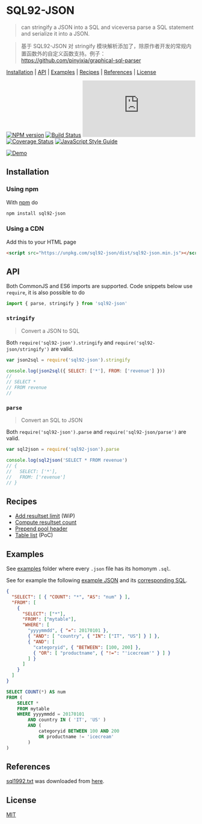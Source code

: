 # SQL92-JSON

> can stringify a JSON into a SQL and viceversa parse a SQL statement and serialize it into a JSON.

> 基于 SQL92-JSON 对 stringify 模块解析添加了，除原作者开发的常规内置函数外的自定义函数支持。例子：https://github.com/pinyixia/graphical-sql-parser

[Installation](#installation) |
[API](#api) |
[Examples](#examples) |
[Recipes](#recipes) |
[References](#references) |
[License](#license)

[![NPM version](https://badge.fury.io/js/sql92-json.svg)](http://badge.fury.io/js/sql92-json)
[![Build Status](https://travis-ci.org/fibo/SQL92-JSON.svg?branch=master)](https://travis-ci.org/fibo/SQL92-JSON?branch=master)
[![Badge size](https://badge-size.herokuapp.com/fibo/sql92-json/master/dist/sql92-json.min.js)](https://github.com/fibo/sql92-json/blob/master/dist/sql92-json.min.js)
[![Coverage Status](https://coveralls.io/repos/fibo/SQL92-JSON/badge.svg?branch=master)](https://coveralls.io/r/fibo/SQL92-JSON?branch=master)
[![JavaScript Style Guide](https://img.shields.io/badge/code_style-standard-brightgreen.svg)](https://standardjs.com)

[![Demo](//g14n.info/SQL92-JSON/demo.png)](//g14n.info/SQL92-JSON/demo)

## Installation

### Using npm

With [npm](https://npmjs.org/) do

```bash
npm install sql92-json
```

### Using a CDN

Add this to your HTML page

```html
<script src="https://unpkg.com/sql92-json/dist/sql92-json.min.js"></script>
```

## API

Both CommonJS and ES6 imports are supported. Code snippets below use
`require`, it is also possible to do

```javascript
import { parse, stringify } from 'sql92-json'
```

### `stringify`

> Convert a JSON to SQL

Both `require('sql92-json').stringify` and `require('sql92-json/stringify')` are valid.

```javascript
var json2sql = require('sql92-json').stringify

console.log(json2sql({ SELECT: ['*'], FROM: ['revenue'] }))
//
// SELECT *
// FROM revenue
//
```

### `parse`

> Convert an SQL to JSON

Both `require('sql92-json').parse` and `require('sql92-json/parse')` are valid.

```javascript
var sql2json = require('sql92-json').parse

console.log(sql2json('SELECT * FROM revenue')
// {
//   SELECT: ['*'],
//   FROM: ['revenue']
// }
```

## Recipes

* [Add resultset limit](http://g14n.info/SQL92-JSON/recipes/resultset-limit/) (WiP)
* [Compute resultset count](http://g14n.info/SQL92-JSON/recipes/resultset-count/)
* [Prepend pool header](http://g14n.info/SQL92-JSON/recipes/spool-header/)
* [Table list](http://g14n.info/SQL92-JSON/recipes/table-list/) (PoC)

## Examples

See [examples] folder where every `.json` file has its homonym `.sql`.

See for example the following [example JSON][exampleJSON] and its [corresponding SQL][exampleSQL].

```json
{
  "SELECT": [ { "COUNT": "*", "AS": "num" } ],
  "FROM": [
    {
      "SELECT": ["*"],
      "FROM": ["mytable"],
      "WHERE": [
        "yyyymmdd", { "=": 20170101 },
        { "AND": [ "country", { "IN": ["IT", "US"] } ] },
        { "AND": [
          "categoryid", { "BETWEEN": [100, 200] },
          { "OR": [ "productname", { "!=": "'icecream'" } ] }
        ] }
      ]
    }
  ]
}
```

```sql
SELECT COUNT(*) AS num
FROM (
	SELECT *
	FROM mytable
	WHERE yyyymmdd = 20170101
		AND country IN ( 'IT', 'US' )
		AND (
			categoryid BETWEEN 100 AND 200
			OR productname != 'icecream'
		)
)
```

## References

[sql1992.txt](https://github.com/fibo/SQL92-JSON/blob/master/sql1992.txt) was downloaded from [here](http://www.contrib.andrew.cmu.edu/~shadow/sql/sql1992.txt).

## License

[MIT](http://g14n.info/mit-license/)

[examples]: https://github.com/fibo/SQL92-JSON/tree/master/examples
[exampleSQL]: https://github.com/fibo/SQL92-JSON/blob/master/examples/_readme.select.sql
[exampleJSON]: https://github.com/fibo/SQL92-JSON/blob/master/examples/_readme.select.json
